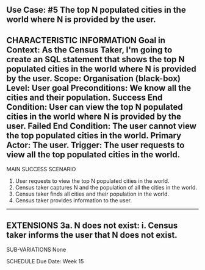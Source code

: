 Use Case: #5 The top N populated cities in the world where N is provided by the user.
-------------------------------------------------- 
CHARACTERISTIC INFORMATION
Goal in Context: As the Census Taker, I'm going to create an SQL statement that shows the top N populated cities in the world where N is provided by the user.
Scope: Organisation (black-box)
Level: User goal
Preconditions: We know all the cities and their population.
Success End Condition: User can view the top N populated cities in the world where N is provided by the user.
Failed End Condition: The user cannot view the top populated cities in the world.
Primary Actor: The user.
Trigger: The user requests to view all the top populated cities in the world.
 ---------------------------------------- 
MAIN SUCCESS SCENARIO 
1. User requests to view the top N populated cities in the world.
2. Census taker captures N and the population of all the cities in the world.
3. Census taker finds all cities and their population in the world.
4. Census taker provides information to the user.
 ---------------------- 
EXTENSIONS 
3a. N does not exist:
i.	Census taker informs the user that N does not exist.
-------------------- 
SUB-VARIATIONS 
None

SCHEDULE
Due Date: Week 15
